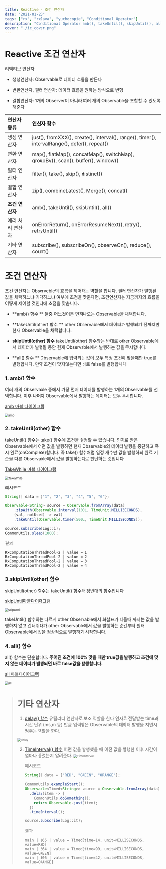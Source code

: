 ```yaml
---
title: Reactive - 조건 연산자
date: "2021-01-20"
tags: ["rx", "rxJava", "yuchocopie", "Conditional Operator"]
description: "Conditional Operator amb(), takeUntil(), skipUntil(), all()"
cover: "./ic_cover.png"
---
```


# Reactive 조건 연산자

리액티브 연산자

- 생성연산자: Observable로 데이터 흐름을 만든다

- 변환연산자, 필터 연산자: 데이터 흐름을 원하는 방식으로 변형

- 결합연산자: 1개의 Observer이 아니라 여러 개의 Observable을 조합할 수 있도록 해준다

| 연산자 종류      | 연산자 함수                                                                                   |
| :--------------- | :-------------------------------------------------------------------------------------------- |
| 생성 연산자      | just(), fromXXX(), create(), interval(), range(), timer(), intervalRange(), defer(), repeat() |
| 변환 연산자      | map(), flatMap(), concatMap(), switchMap), groupBy(), scan(), buffer(), window()              |
| 필터 연산자      | filter(), take(), skip(), distinct()                                                          |
| 결합 연산자      | zip(), combineLatest(), Merge(), concat()                                                     |
| **조건 연산자**  | amb(), takeUntil(), skipUntil(), all()                                                        |
| 에러 처리 연산자 | onErrorReturn(), onErrorResumeNext(), retry(), retryUntil()                                   |
| 기타 연산자      | subscribe(), subscribeOn(), observeOn(), reduce(), count()                                    |

# 조건 연산자

조건 연산자는 Observeble의 흐름을 제어하는 역할을 합니다. 필터 연산자가 발행된 값을 채택하느냐 기각하느냐 여부에 초점을 맞춘다면, 조건연산자는 지금까지의 흐름을 어떻게 제어할 것인지에 초점을 맞춤니다.

- **amb() 함수 ** 둘중 어느것이든 먼저나오는 Observable을 채택합니다.
- **takeUntil(other) 함수 ** other Observable에서 데이터가 발행되기 전까지만 현재 Observable을 채택합니다.
- **skipUntil(other) 함수** takeUntil(other) 함수와는 반대로 other Observable에서 데이터가 발행될 동안 현재 Observable에서 발행하는 값을 무시합니다.

- **all() 함수 ** Observable에 입력되는 값이 모두 특정 조건에 맞을때만 true를 발행합니다. 만약 조건이 맞지않는다면 바로 false를 발행합니다

### 1. amb() 함수

여러 개의 Observable 중에서 가장 먼저 데이터를 발행하는 1개의 Observable를 선택합니다. 이후 나머지 Observable에서 발행하는 데이터는 모두 무시합니다.

[amb 마블 다이어그램](http://reactivex.io/documentation/operators/amb.html)

<img src="http://reactivex.io/documentation/operators/images/amb.png" alt="amb" style="zoom:67%;" />

### 2. takeUntil(other) 함수

takeUntil() 함수는 take() 함수에 조건을 설정할 수 있습니다.
인자로 받은 Observable에서 어떤 값을 발행하면 현재 Observable의 데이터 발행을 중단하고 즉시 완료(onComplete)합니다. 즉 take() 함수처럼 일정 개수만 값을 발행하되 완료 기준을 다른 Observable에서 값을 발행하는지로 판단하는 것입니다.

[TakeWhile 마블 다이어그램](http://reactivex.io/documentation/operators/takewhile.html)

<img src="http://reactivex.io/documentation/operators/images/takeWhile.c.png" alt="TakeWhile" style="zoom:67%;" />

예시코드

```java
String[] data = {"1", "2", "3", "4", "5", "6"};

Observable<String> source = Observable.fromArray(data)
    .zipWith(Observable.interval(100L, TimeUnit.MILLISECONDS),
    (val, notUsed) -> val)
    .takeUntil(Observable.timer(500L, TimeUnit.MILLISECONDS));

source.subscribe(Log::i);
CommonUtils.sleep(1000);
```

결과

```
RxComputationThreadPool-2 | value = 1
RxComputationThreadPool-2 | value = 2
RxComputationThreadPool-2 | value = 3
RxComputationThreadPool-2 | value = 4
```

### 3.skipUntil(other) 함수

skipUntil(other) 함수는 takeUntil() 함수와 정반대의 함수입니다.

[skipUntil마블다이어그램](http://reactivex.io/documentation/operators/skipuntil.html)

<img src="http://reactivex.io/documentation/operators/images/skipUntil.png" alt="skipUntil" style="zoom:67%;" />

takeUntil() 함수와는 다르게 other Observable에서 화살표가 나올때 까지는 값을 발행하지 않고 건너뛰다가 other Observable에서 값을 발행하는 순간부터 원래 Observable에서 값을 정상적으로 발행하기 시작합니다.

### 4. all() 함수

all() 함수는 단순합니다. **주어진 조건에 100% 맞을 때만 true값을 발행하고 조건에 맞지 않는 데이터가 발행되면 바로 false값을 발행합니다.**

[all 마블다이어그램](http://reactivex.io/documentation/operators/all.html)

<img src="http://reactivex.io/documentation/operators/images/all.png" alt="all" style="zoom:67%;" />

> # 기타 연산자
>
> 1.  [delay() 함수](http://reactivex.io/documentation/operators/delay.html)
>     유틸리티 연산자로 보조 역할을 한다
>     인자로 전달받는 time과 시간 단위 (ms,m 등) 만큼 입력받은 Observable의 데이터 발행을 지연시켜주는 역할을 한다.
>
>    <img src="http://reactivex.io/documentation/operators/images/delay.png" alt="delay" style="zoom:67%;" />
>
> 2. [TimeInterval() 함수](http://reactivex.io/documentation/operators/timeinterval.html)
>    어떤 값을 발행했을 때 이전 값을 발행한 이후 시간이 얼마나 흘렀는지 알려준다.
>    <img src="http://reactivex.io/documentation/operators/images/timeInterval.c.png" alt="TimeInterval" style="zoom:67%;" />
>
>    예시코드
>
>    ```java
>    String[] data = {"RED", "GREEN", "ORANGE"};
>
>    CommonUtils.exampleStart();
>    Observable<Timed<String>> source = Observable.fromArray(data)
>      .delay(item -> {
>        CommonUtils.doSomething();
>        return Observable.just(item);
>      })
>      .timeInterval();
>
>    source.subscribe(Log::it);
>    ```
>
>    결과
>
>    ```
>    main | 165 | value = Timed[time=14, unit=MILLISECONDS, value=RED]
>    main | 264 | value = Timed[time=99, unit=MILLISECONDS, value=GREEN]
>    main | 306 | value = Timed[time=42, unit=MILLISECONDS, value=ORANGE]
>    ```
